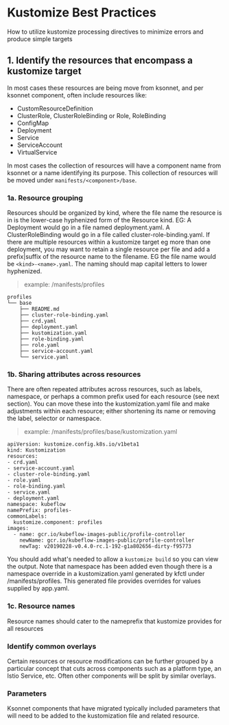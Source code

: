 # Kustomize Best Practices

  How to utilize kustomize processing directives to minimize errors and produce simple targets

## 1. Identify the resources that encompass a kustomize target

  In most cases these resources are being move from ksonnet, and per ksonnet component, often include resources like:
  - CustomResourceDefinition
  - ClusterRole, ClusterRoleBinding or Role, RoleBinding
  - ConfigMap
  - Deployment
  - Service
  - ServiceAccount
  - VirtualService 

  In most cases the collection of resources will have a component name from ksonnet or a name identifying its purpose.
  This collection of resources will be moved under `manifests/<component>/base`. 
  

### 1a. Resource grouping

  Resources should be organized by kind, where the file name the resource is in is the lower-case hyphenized form of the Resource kind. EG: A Deployment would go in a file named deployment.yaml. A ClusterRoleBinding would go in a file called cluster-role-binding.yaml. If there are multiple resources within a kustomize target eg more than one deployment, you may want to retain a single resource per file and add a prefix|suffix of the resource name to the filename. EG the file name would be `<kind>-<name>.yaml`. The naming should map capital letters to lower hyphenized.

> example: /manifests/profiles

```
profiles
└── base
    ├── README.md
    ├── cluster-role-binding.yaml
    ├── crd.yaml
    ├── deployment.yaml
    ├── kustomization.yaml
    ├── role-binding.yaml
    ├── role.yaml
    ├── service-account.yaml
    └── service.yaml
```

### 1b. Sharing attributes across resources

  There are often repeated attributes across resources, such as labels, namespace, or perhaps a common prefix used for each resource (see next section). You can move these into the kustomization.yaml file and make adjustments within each resource; either shortening its name or removing the label, selector or namespace.

> example: /manifests/profiles/base/kustomization.yaml

```
apiVersion: kustomize.config.k8s.io/v1beta1
kind: Kustomization
resources:
- crd.yaml
- service-account.yaml
- cluster-role-binding.yaml
- role.yaml
- role-binding.yaml
- service.yaml
- deployment.yaml
namespace: kubeflow
namePrefix: profiles-
commonLabels:
  kustomize.component: profiles
images:
  - name: gcr.io/kubeflow-images-public/profile-controller
    newName: gcr.io/kubeflow-images-public/profile-controller
    newTag: v20190228-v0.4.0-rc.1-192-g1a802656-dirty-f95773
```

  You should add what's needed to allow a `kustomize build` so you can view the output. Note that namespace has been added even though there is a namespace override in a kustomization.yaml generated by kfctl under /manifests/profiles. This generated file provides overrides for values supplied by app.yaml. 

### 1c. Resource names

  Resource names should cater to the nameprefix that kustomize provides for all resources

### Identify common overlays

  Certain resources or resource modifications can be further grouped by a particular concept that cuts across components such as a platform type, an Istio Service, etc. Often other components will be split by similar overlays. 


### Parameters

  Ksonnet components that have migrated typically included parameters that will need to be added to the kustomization file and related resource. 
